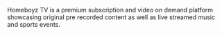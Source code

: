 <p>Homeboyz TV is a premium subscription and video on demand platform showcasing original pre recorded content as well as live streamed music and sports events.</p>
